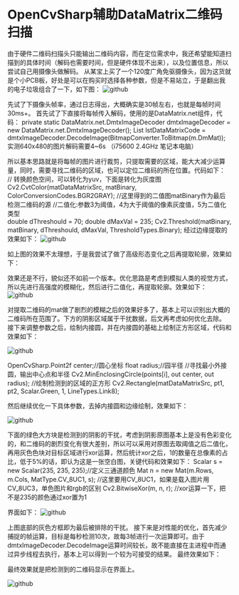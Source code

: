 # OpenCvSharp辅助DataMatrix二维码扫描

由于硬件二维码扫描头只能输出二维码内容，而在定位需求中，我还希望能知道扫描到的具体时间（解码也需要时间，但是硬件体现不出来），以及位置信息，所以尝试自己用摄像头做解码。
从某宝上买了一个120度广角免驱摄像头，因为这货就是个小PCB板，好处是可以在购买时选择各种参数，但是不易站立，于是翻出我的电子垃圾组合了一下，如下图：
![github](
https://upload-images.jianshu.io/upload_images/24193214-9f75997cf83bd99a.PNG?imageMogr2/auto-orient/strip|imageView2/2/w/546/format/webp
"github")

先试了下摄像头帧率，通过日志得出，大概确实是30帧左右，也就是每帧时间30ms+。
首先试了下直接将每帧传入解码，使用的是DataMatrix.net组件，代码：
private static DataMatrix.net.DmtxImageDecoder dmtxImageDecoder = new DataMatrix.net.DmtxImageDecoder();
List<string> lstDataMatrixCode = dmtxImageDecoder.DecodeImage(BitmapConverter.ToBitmap(m.DmMat));
实测640x480的图片解码需要4~6s （i75600 2.4GHz 笔记本电脑）

所以基本思路就是将每帧的图片进行裁剪，只提取需要的区域，能大大减少运算量，同时，需要寻找二维码的区域，也可以定位二维码的所在位置。代码如下：
// 转换颜色空间，可以转化为yuv，下面是转化为灰度图
                Cv2.CvtColor(matDataMatrixSrc, matBinary, ColorConversionCodes.BGR2GRAY);
                //这里得到的二值图matBinary作为最后检测二维码的源
                //二值化:参数3为阈值，4为大于阈值的像素灰度值，5为二值化类型                
                double dThreshould = 70;
                double dMaxVal = 235;
                Cv2.Threshold(matBinary, matBinary, dThreshould, dMaxVal, ThresholdTypes.Binary);
经过边缘提取的效果如下：
![github](
https://upload-images.jianshu.io/upload_images/24193214-64a8522c3a951675.png?imageMogr2/auto-orient/strip|imageView2/2/w/640/format/webp
"github")
 
如上图的效果不太理想，于是我尝试了做了高级形态变化之后再提取轮廓，效果如下：
 
效果还是不行，貌似还不如前一个版本。优化思路是考虑到模拟人类的视觉方式，所以先进行高强度的模糊化，然后进行二值化，再提取轮廓。效果如下：
![github](
https://upload-images.jianshu.io/upload_images/24193214-bf302a9178e28a0c.png?imageMogr2/auto-orient/strip|imageView2/2/w/640/format/webp
"github")
 
对提取二维码的mat做了剧烈的模糊之后的效果好多了，基本上可以识别出大概的二维码所在范围了。下方的阴影区域属于干扰数据，后文再考虑如何优化去除。
接下来调整参数之后，绘制内接圆，并在内接圆的基础上绘制正方形区域，代码和效果如下：

![github](
https://upload-images.jianshu.io/upload_images/24193214-5795993d5b34d62d.png?imageMogr2/auto-orient/strip|imageView2/2/w/640/format/webp
"github")

OpenCvSharp.Point2f center;//圆心坐标
                float radius;//园半径
//寻找最小外接圆，输出中心点和半径
                    Cv2.MinEnclosingCircle(points[i], out center, out radius);
//绘制检测到的区域的正方形
                    Cv2.Rectangle(matDataMatrixSrc, pt1, pt2, Scalar.Green, 1, LineTypes.Link8);
 
然后继续优化一下具体参数，去掉内接圆和边缘绘制，效果如下：

![github](
https://upload-images.jianshu.io/upload_images/24193214-56ea9e6dd9b0a51e.png?imageMogr2/auto-orient/strip|imageView2/2/w/640/format/webp
"github")
 
下面的绿色大方块是检测到的阴影的干扰，考虑到阴影原图基本上是没有色彩变化的，和二维码的剧烈变化有很大差别，所以可以采用对原图去取阈值之后二值化，再用灰色色块对目标区域进行xor运算，然后统计xor之后，1的数量在总像素的占比，低于5%的话，即认为这是一张空白图，关键代码和效果如下：
Scalar s = new Scalar(235, 235, 235);//定义三通道颜色
            Mat n = new Mat(m.Rows, m.Cols, MatType.CV_8UC1, s); //这里要用CV_8UC1，如果是载入图片用CV_8UC3，单色图片和rgb的区别
            Cv2.BitwiseXor(m, n, r); //xor运算一下，把不是235的颜色通过xor置为1

界面如下：
![github](
https://upload-images.jianshu.io/upload_images/24193214-c238b15856e4bc65.png?imageMogr2/auto-orient/strip|imageView2/2/w/640/format/webp
"github") 

上图底部的灰色方框即为最后被排除的干扰。
接下来是对性能的优化，首先减少捕捉的帧运算，目标是每秒检测10次，故每3帧进行一次运算即可。由于dmtxImageDecoder.DecodeImage运算时间较长，故不能直接在主进程中而通过异步线程去执行，基本上可以得到一个较为可接受的结果。
最终效果如下：
 
最终效果就是把检测到的二维码显示在界面上。

![github](
https://upload-images.jianshu.io/upload_images/24193214-66dfe7d60103a853.png?imageMogr2/auto-orient/strip|imageView2/2/w/640/format/webp
"github")


